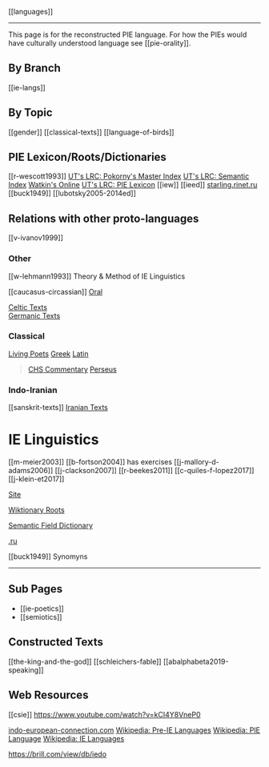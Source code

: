 [[languages]]

---

This page is for the reconstructed PIE language. For how the PIEs would have culturally understood language see [[pie-orality]].

## By Branch
[[ie-langs]]

## By Topic
[[gender]]
[[classical-texts]]
[[language-of-birds]]

## PIE Lexicon/Roots/Dictionaries
[[r-wescott1993]]
[UT's LRC: Pokorny's Master Index](https://lrc.la.utexas.edu/lex/master)
[UT's LRC: Semantic Index](https://lrc.la.utexas.edu/lex/semantic)
[Watkin's Online](https://www.ahdictionary.com/word/indoeurop.html)
[UT's LRC: PIE Lexicon](https://lrc.la.utexas.edu/lex)
[[iew]]
[[ieed]]
[starling.rinet.ru](https://starling.rinet.ru/cgi-bin/query.cgi?basename=%5Cdata%5Cie%5Cpiet&root=config)
[[buck1949]]
[[lubotsky2005-2014ed]]



## Relations with other proto-languages
[[v-ivanov1999]]


### Other
[[w-lehmann1993]] Theory & Method of IE Linguistics


[[caucasus-circassian]]
[Oral](orality)
 
[Celtic Texts](texts-celtic.md)  
[Germanic Texts](germanic-texts)



### Classical
[Living Poets](https://livingpoets.dur.ac.uk/w/Welcome-to-Living-Poets)
[Greek](greek-texts)
[Latin](lat-texts)
> [CHS Commentary](https://ahcip.chs.harvard.edu/)
> [Perseus](http://www.perseus.tufts.edu/hopper/)
### Indo-Iranian 

[[sanskrit-texts]]
[Iranian Texts](texts-iranian.md)


# IE Linguistics
[[m-meier2003]]
[[b-fortson2004]] has exercises
[[j-mallory-d-adams2006]]
[[j-clackson2007]]
[[r-beekes2011]]
[[c-quiles-f-lopez2017]]
[[j-klein-et2017]]

[Site](https://compie.org)

[Wiktionary Roots](https://en.wiktionary.org/wiki/Category:Proto-Indo-European-roots)

[Semantic Field Dictionary](https://lrc.la.utexas.edu/lex/semantic)

[.ru](https://starling.rinet.ru/cgi-bin/query.cgi?basename=%5Cdata%5Cie%5Cpiet&root=config#)

[[buck1949]] Synomyns

---
## Sub Pages
- [[ie-poetics]]
- [[semiotics]]


## Constructed Texts
[[the-king-and-the-god]]
[[schleichers-fable]]
[[abalphabeta2019-speaking]]



## Web Resources
[[csie]]
https://www.youtube.com/watch?v=kCI4Y8VneP0

[indo-european-connection.com](https://www.indo-european-connection.com/words?page=1)
[Wikipedia: Pre-IE Languages](https://en.wikipedia.org/wiki/Pre-Indo-European)
[Wikipedia: PIE Language](https://en.wikipedia.org/wiki/Proto-Indo-European-language)
[Wikipedia: IE Languages](https://en.wikipedia.org/wiki/Indo-European-languages)


https://brill.com/view/db/iedo